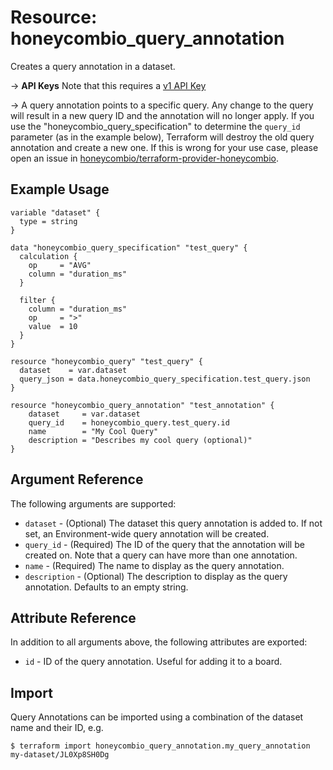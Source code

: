 # Resource: honeycombio_query_annotation

Creates a query annotation in a dataset.

-> **API Keys** Note that this requires a [v1 API Key](https://registry.terraform.io/providers/honeycombio/honeycombio/latest/docs#v1-apis)

-> A query annotation points to a specific query. Any change to the query will result in a new query ID and the annotation will no longer apply.
If you use the "honeycombio_query_specification" to determine the `query_id` parameter (as in the example below), Terraform will destroy the old query annotation and create a new one.
If this is wrong for your use case, please open an issue in [honeycombio/terraform-provider-honeycombio](https://github.com/honeycombio/terraform-provider-honeycombio).

## Example Usage

```hcl
variable "dataset" {
  type = string
}

data "honeycombio_query_specification" "test_query" {
  calculation {
    op     = "AVG"
    column = "duration_ms"
  }

  filter {
    column = "duration_ms"
    op     = ">"
    value  = 10
  }
}

resource "honeycombio_query" "test_query" {
  dataset    = var.dataset
  query_json = data.honeycombio_query_specification.test_query.json
}

resource "honeycombio_query_annotation" "test_annotation" {
	dataset     = var.dataset
	query_id    = honeycombio_query.test_query.id
	name        = "My Cool Query"
	description = "Describes my cool query (optional)"
}
```

## Argument Reference

The following arguments are supported:

* `dataset` - (Optional) The dataset this query annotation is added to. If not set, an Environment-wide query annotation will be created.
* `query_id` - (Required) The ID of the query that the annotation will be created on. Note that a query can have more than one annotation.
* `name` - (Required) The name to display as the query annotation.
* `description` - (Optional) The description to display as the query annotation. Defaults to an empty string.

## Attribute Reference

In addition to all arguments above, the following attributes are exported:

* `id` - ID of the query annotation. Useful for adding it to a board.

## Import

Query Annotations can be imported using a combination of the dataset name and their ID, e.g.

```
$ terraform import honeycombio_query_annotation.my_query_annotation my-dataset/JL0Xp8SH0Dg
```

